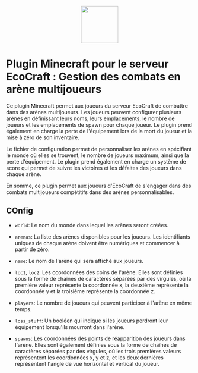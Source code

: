 <p align="center">
<img src="https://github.com/gborneGit/gborneGit/blob/main/EcoCraft_logo_transparent.png" width="100"/>
</p>

# Plugin Minecraft pour le serveur EcoCraft : Gestion des combats en arène multijoueurs

Ce plugin Minecraft permet aux joueurs du serveur EcoCraft de combattre dans des arènes multijoueurs. Les joueurs peuvent configurer plusieurs arènes en définissant leurs noms, leurs emplacements, le nombre de joueurs et les emplacements de spawn pour chaque joueur. Le plugin prend également en charge la perte de l'équipement lors de la mort du joueur et la mise à zéro de son inventaire.

Le fichier de configuration permet de personnaliser les arènes en spécifiant le monde où elles se trouvent, le nombre de joueurs maximum, ainsi que la perte d'équipement. Le plugin prend également en charge un système de score qui permet de suivre les victoires et les défaites des joueurs dans chaque arène.

En somme, ce plugin permet aux joueurs d'EcoCraft de s'engager dans des combats multijoueurs compétitifs dans des arènes personnalisables.

## COnfig

* `world`: Le nom du monde dans lequel les arènes seront créées.

* `arenas`: La liste des arènes disponibles pour les joueurs. Les identifiants uniques de chaque arène doivent être numériques et commencer à partir de zéro.

* `name`: Le nom de l'arène qui sera affiché aux joueurs.

* `loc1`, `loc2`: Les coordonnées des coins de l'arène. Elles sont définies sous la forme de chaînes de caractères séparées par des virgules, où la première valeur représente la coordonnée x, la deuxième représente la coordonnée y et la troisième représente la coordonnée z.

* `players`: Le nombre de joueurs qui peuvent participer à l'arène en même temps.

* `loss_stuff`: Un booléen qui indique si les joueurs perdront leur équipement lorsqu'ils mourront dans l'arène.

* `spawns`: Les coordonnées des points de réapparition des joueurs dans l'arène. Elles sont également définies sous la forme de chaînes de caractères séparées par des virgules, où les trois premières valeurs représentent les coordonnées x, y et z, et les deux dernières représentent l'angle de vue horizontal et vertical du joueur.
